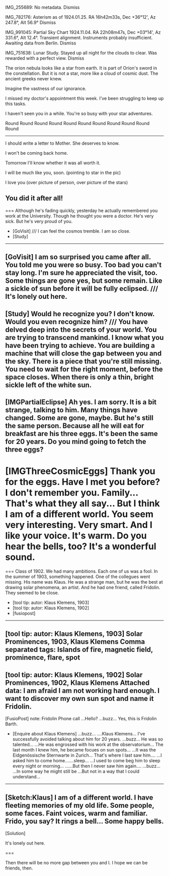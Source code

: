 
IMG_255689: No metadata.
Dismiss

IMG_782176: Asterism as of 1924.01.25. RA 16h42m33s, Dec +36°12', Az 247.8°, Alt 56.9°
Dismiss

IMG_991045: Partial Sky Chart 1924.11.04. RA 22h08m47s, Dec +03°14', Az 331.6°, Alt 12.4°. Transient alignment. Instruments probably insufficient. Awaiting data from Berlin.
Dismiss

IMG_751638: Lunar Study. Stayed up all night for the clouds to clear. Was rewarded with a perfect view.
Dismiss

The orion nebula looks like a star from earth. It is part of Orion's sword in the constellation. But it is not a star, more like a cloud of cosmic dust. The ancient greeks never knew.

Imagine the vastness of our ignorance.

I missed my doctor's appointment this week. I've been struggling to keep up this tasks.

I haven't seen you in a while. You're so busy with your star adventures.

Round Round Round Round Round
Round Round Round Round Round
Round

---
I should write a letter to Mother. She deserves to know.

I won't be coming back home.

Tomorrow I'll know whether it was all worth it.

I will be much like you, soon. (pointing to star in the pic)

I love you (over picture of person, over picture of the stars)

You did it after all!
---



===
Although he's fading quickly, yesterday he actually remembered you work at the University. Though he thought you were a doctor.
He's very sick. But he's very proud of you.
- [GoVisit]
///
I can feel the cosmos tremble. I am so close.
- [Study]
---
[GoVisit]
I am so surprised you came after all. You told me you were so busy.
Too bad you can't stay long. I'm sure he appreciated the visit, too.
Some things are gone yes, but some remain.
Like a sickle of sun before it will be fully eclipsed.
///
It's lonely out here.
---
[Study]
Would he recognize you? I don't know. Would you even recognize him?
///
You have delved deep into the secrets of your world.
You are trying to transcend mankind.
I know what you have been trying to achieve.
You are building a machine that will close the gap between you and the sky.
There is a piece that you're still missing.
You need to wait for the right moment, before the space closes.
When there is only a thin, bright sickle left of the white sun.
---
[IMGPartialEclipse]
Ah yes. I am sorry. It is a bit strange, talking to him.
Many things have changed. Some are gone, maybe.
But he's still the same person. Because all he will eat for breakfast are his three eggs.
It's been the same for 20 years.
Do you mind going to fetch the three eggs?
---
[IMGThreeCosmicEggs]
Thank you for the eggs.
Have I met you before? I don't remember you.
Family...
That's what they all say...
But I think I am of a different world.
You seem very interesting. Very smart.
And I like your voice. It's warm.
Do you hear the bells, too?
It's a wonderful sound.
===


===
Class of 1902.
We had many ambitions.
Each one of us was a fool.
In the summer of 1903, something happened.
One of the collegues went missing.
His name was Klaus.
He was a strange man, but he was the best at drawing solar phenomena, an artist.
And  he had one friend, called Fridolin.
They seemed to be close.
- [tool tip: autor: Klaus Klemens, 1903]
- [tool tip: autor: Klaus Klemens, 1902]
- [fusiopost]
---
[tool tip: autor: Klaus Klemens, 1903]
Solar Prominences, 1903, Klaus Klemens
Comma separated tags: Islands of fire, magnetic field, prominence, flare, spot
---
[tool tip: autor: Klaus Klemens, 1902]
Solar Prominences, 1902, Klaus Klemens
Attached data: I am afraid I am not working hard enough. I want to discover my own sun spot and name it Fridolin.
---
[FusioPost]
note: Fridolin Phone call
...Hello?
...buzz...
Yes, this is Fridolin Barth.
- [Enquire about Klaus Klemens]
...buzz...
....Klaus Klemens...
I've successfully avoided talking about him for 20 years.
...buzz...
He was so talented...
...He was engrossed with his work at the observatorium...
The last month I knew him, he became focues on sun spots...
...It was the Eidgenössische Sternwarte in Zurich...
That's where I last saw him....
...I asked him to come home.......sleep...
...I used to come beg him to sleep every night or morning...
......But then I never saw him again....
...buzz...
...In some way he might still be 
...But not in a way that I could understand...
---
[Sketch:Klaus]
I am of a different world.
I have fleeting memories of my old life.
Some people, some faces.
Faint voices, warm and familiar.
Frido, you say? 
It rings a bell... Some happy bells.
---
[Solution]



It's lonely out here.



===

Then there will be no more gap between you and I.
I hope we can be friends, then.
